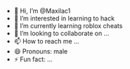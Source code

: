 - 👋 Hi, I’m @Maxilac1
- 👀 I’m interested in learning to hack
- 🌱 I’m currently learning roblox cheats
- 💞️ I’m looking to collaborate on ...
- 📫 How to reach me ...
- 😄 Pronouns: male
- ⚡ Fun fact: ...

<!---
Maxilac1/Maxilac1 is a ✨ special ✨ repository because its `README.md` (this file) appears on your GitHub profile.
You can click the Preview link to take a look at your changes.
--->

